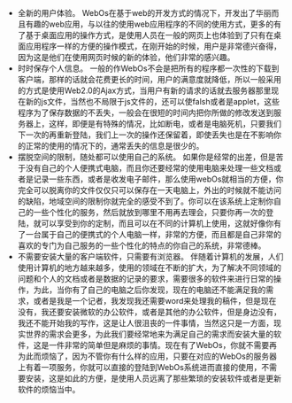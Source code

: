 * 全新的用户体验。
        WebOs在基于web的开发方式的情况下，开发出了华丽而且有趣的web应用，与以往的使用web应用程序的不同的使用方式，更多的有了基于桌面应用的操作方式，是使用人员在一般的网页上也体验到了只有在桌面应用程序一样的方便的操作模式，在刚开始的时候，用户是非常德兴奋得，因为这是他们在使用网页时候的新的体验，他们非常的感兴趣。
* 时时保存个人信息。
        一般的作WebOs不会是把所有的程序都一次性的下载到客户端，那样的话就会花费更长的时间，用户的满意度就降低，所以一般采用的方式是使用Web2.0的Ajax方式，当用户有新的请求的话就去服务器那里现在新的js文件，当然也不局限于js文件的，还可以使falsh或者是applet，这些程序为了保存数据的不丢失，一般会在很短的时间内把你所做的修改发送到服务器上，这样，即便是有特殊的情况，比如断电，或者是电脑死机，只要我们下一次的再重新登陆，我们上一次的操作还保留着，即使丢失也是在不影响你的正常的使用的情况下的，通常丢失的信息是很少的。
* 摆脱空间的限制，随处都可以使用自己的系统。
        如果你是经常的出差，但是苦于没有自己的个人便携式电脑，而且你还要经常的使用电脑来处理一些文档或者是记录一些东西，或者是收发电子邮件，那么使用webOs就相当的方便，你完全可以脱离你的文件仅仅只可以保存在一天电脑上，外出的时候就不能访问的缺陷，地域空间的限制你就完全的感受不到了。你可以在该系统上定制你自己的一些个性化的服务，然后就放到哪里不用再去理会，只要你再一次的登陆，就可以享受到你的定制，而且可以在不同的计算机上使用，这就好像你有了一台属于自己的便携式的个人电脑一样，非常的方便，而且都是自己非常的喜欢的专门为自己服务的一些个性化的特点的你自己的系统，非常德棒。
* 不需要安装大量的客户端软件，只需要有浏览器。
        伴随着计算机的发展，人们使用计算机的地方越来越多，使用的领域在不断的扩大，为了解决不同领域的问题和个人的文档或者是数据的记录的要求，需要很多的软件来进行日常的操作，为此，当你有了自己的电脑之后你发现，现在的电脑还不能满足我的需求，或者是我是一个记者，我发现我还需要word来处理我的稿件，但是现在没有，我还要安装微软的办公软件，或者是其他的办公软件，但是身边没有，我还不能开始我的写作，这是让人很沮丧的一件事情，当然这只是一方面，现实世界的需求会更多，为此我们要经常地来为满足自己的需求而安装大量的软件，这是一件非常的简单但是麻烦的事情。现在有了WebOs，你就不需要再为此而烦恼了，因为不管你有什么样的应用，只要在对应的WebOs的服务器上有着一项服务，你就可以直接的登陆到WebOs系统进而直接的使用，不需要安装，这是如此的方便，是使用人员远离了那些繁琐的安装软件或者是更新软件的烦恼当中。